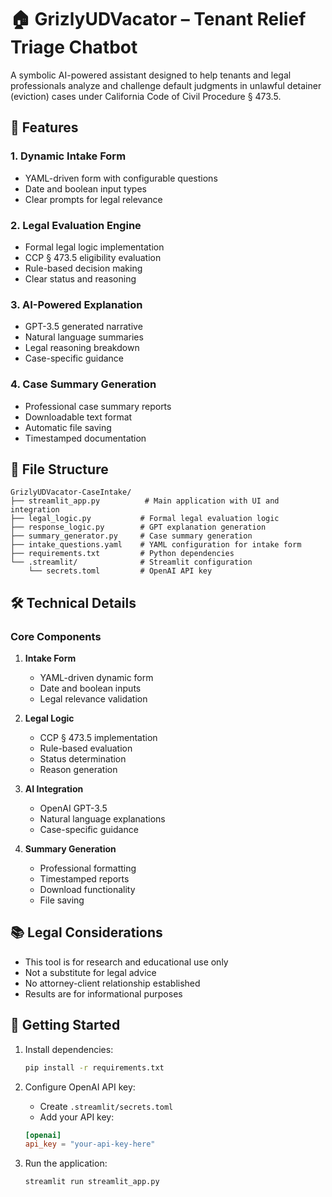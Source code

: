 # 🏠 GrizlyUDVacator – Tenant Relief Triage Chatbot

A symbolic AI-powered assistant designed to help tenants and legal professionals analyze and challenge default judgments in unlawful detainer (eviction) cases under California Code of Civil Procedure § 473.5.

## 🚀 Features

### 1. Dynamic Intake Form
- YAML-driven form with configurable questions
- Date and boolean input types
- Clear prompts for legal relevance

### 2. Legal Evaluation Engine
- Formal legal logic implementation
- CCP § 473.5 eligibility evaluation
- Rule-based decision making
- Clear status and reasoning

### 3. AI-Powered Explanation
- GPT-3.5 generated narrative
- Natural language summaries
- Legal reasoning breakdown
- Case-specific guidance

### 4. Case Summary Generation
- Professional case summary reports
- Downloadable text format
- Automatic file saving
- Timestamped documentation

## 📁 File Structure

```
GrizlyUDVacator-CaseIntake/
├── streamlit_app.py          # Main application with UI and integration
├── legal_logic.py           # Formal legal evaluation logic
├── response_logic.py        # GPT explanation generation
├── summary_generator.py     # Case summary generation
├── intake_questions.yaml    # YAML configuration for intake form
├── requirements.txt         # Python dependencies
└── .streamlit/              # Streamlit configuration
    └── secrets.toml         # OpenAI API key
```

## 🛠️ Technical Details

### Core Components

1. **Intake Form**
   - YAML-driven dynamic form
   - Date and boolean inputs
   - Legal relevance validation

2. **Legal Logic**
   - CCP § 473.5 implementation
   - Rule-based evaluation
   - Status determination
   - Reason generation

3. **AI Integration**
   - OpenAI GPT-3.5
   - Natural language explanations
   - Case-specific guidance

4. **Summary Generation**
   - Professional formatting
   - Timestamped reports
   - Download functionality
   - File saving

## 📚 Legal Considerations

- This tool is for research and educational use only
- Not a substitute for legal advice
- No attorney-client relationship established
- Results are for informational purposes

## 🚀 Getting Started

1. Install dependencies:

   ```bash
   pip install -r requirements.txt
   ```

2. Configure OpenAI API key:
   - Create `.streamlit/secrets.toml`
   - Add your API key:
   ```toml
   [openai]
   api_key = "your-api-key-here"
   ```

3. Run the application:

   ```bash
   streamlit run streamlit_app.py
   ```
